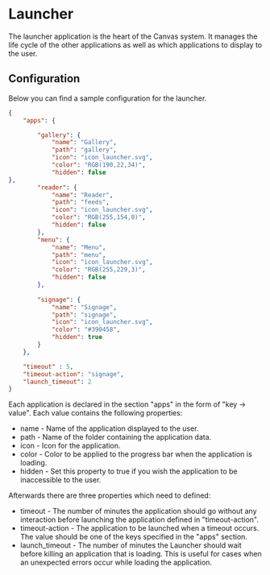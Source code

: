 Launcher
=============

The launcher application is the heart of the Canvas system. It manages the life cycle of the other applications
as well as which applications to display to the user.

Configuration
-------------

Below you can find a sample configuration for the launcher. 
``` json
{
    "apps": {

        "gallery": {
            "name": "Gallery",
            "path": "gallery",
            "icon": "icon_launcher.svg",
            "color": "RGB(190,22,34)",
            "hidden": false
},
        "reader": {
            "name": "Reader",
            "path": "feeds",
            "icon": "icon_launcher.svg",
            "color": "RGB(255,154,0)",
            "hidden": false
        },
        "menu": {
            "name": "Menu",
            "path": "menu",
            "icon": "icon_launcher.svg",
            "color": "RGB(255,229,3)",
            "hidden": false
        },
        
        "signage": {
            "name": "Signage",
            "path": "signage",
            "icon": "icon_launcher.svg",
            "color": "#390458",
            "hidden": true
        }
    },

    "timeout" : 5,   
    "timeout-action": "signage",
    "launch_timeout": 2 
}
```

Each application is declared in the section "apps" in 
the form of "key -> value". Each value contains the following properties:
* name - Name of the application displayed to the user.
* path - Name of the folder containing the application data.
* icon - Icon for the application.
* color - Color to be applied to the progress bar when the application is loading.
* hidden - Set this property to true if you wish the application to be inaccessible to the user.

Afterwards there are three properties which need to defined:
* timeout - The number of minutes the application should go without any interaction before launching the application defined in "timeout-action". 
* timeout-action - The application to be launched when a timeout occurs. The value should be one of the keys specified in the "apps" section.
* launch_timeout - The number of minutes the Launcher should wait before killing an application that is loading. This is useful for cases
when an unexpected errors occur while loading the application. 
